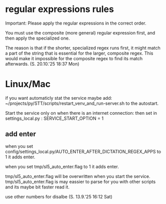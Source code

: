 # regular expressions rules

Important: Please apply the regular expressions in the correct order.

You must use the composite (more general) regular expression first, and then apply the specialized one.

The reason is that if the shorter, specialized regex runs first, it might match a part of the string that is essential for the larger, composite regex. This would make it impossible for the composite regex to find its match afterwards.
(S. 20.10.'25 18:37 Mon)

# Linux/Mac

if you want automaticly stat the service maybe add:
~/projects/py/STT/scripts/restart_venv_and_run-server.sh
to the autostart.

Start the service only on when there is an internet connection:
then set in settings_local.py :
SERVICE_START_OPTION = 1


## add enter
when you set 
config/settings_local.py/AUTO_ENTER_AFTER_DICTATION_REGEX_APPS
to 1 it adds enter.

when you set 
tmp/sl5_auto_enter.flag 
to 1 it adds enter.

tmp/sl5_auto_enter.flag will be overwritten when you start the service.
tmp/sl5_auto_enter.flag is may eassier to parse for you with other scripts and its maybe bit faster read it.

use other numbers for disalbe
(S. 13.9.'25 16:12 Sat)


